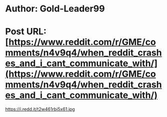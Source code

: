 # Author: Gold-Leader99
# Post URL: [https://www.reddit.com/r/GME/comments/n4v9q4/when_reddit_crashes_and_i_cant_communicate_with/](https://www.reddit.com/r/GME/comments/n4v9q4/when_reddit_crashes_and_i_cant_communicate_with/)


https://i.redd.it/t2w461rbj5x61.jpg